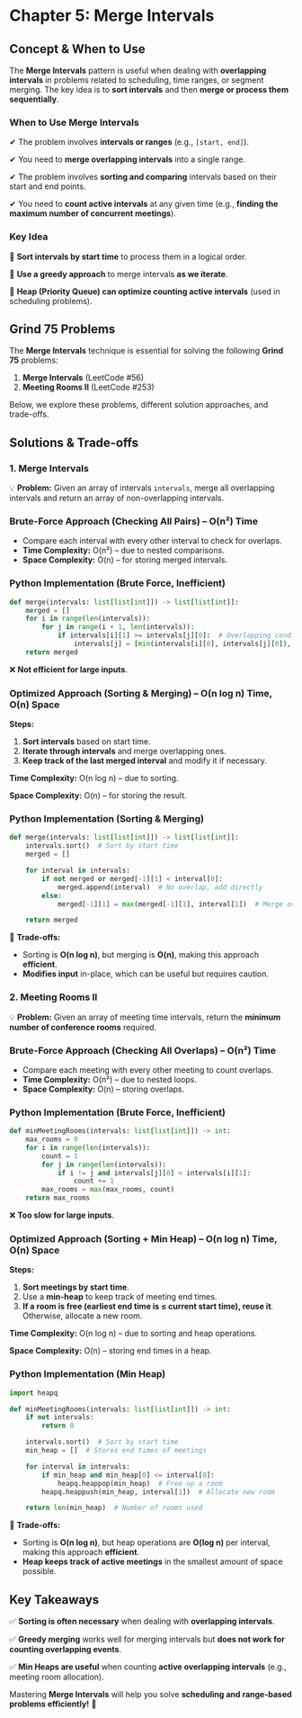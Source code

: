 # **Chapter 5: Merge Intervals**

## **Concept & When to Use**

The **Merge Intervals** pattern is useful when dealing with **overlapping intervals** in problems related to scheduling, time ranges, or segment merging. The key idea is to **sort intervals** and then **merge or process them sequentially**.

### **When to Use Merge Intervals**

✔ The problem involves **intervals or ranges** (e.g., `[start, end]`).

✔ You need to **merge overlapping intervals** into a single range.

✔ The problem involves **sorting and comparing** intervals based on their start and end points.

✔ You need to **count active intervals** at any given time (e.g., **finding the maximum number of concurrent meetings**).

### **Key Idea**

🔹 **Sort intervals by start time** to process them in a logical order.

🔹 **Use a greedy approach** to merge intervals **as we iterate**.

🔹 **Heap (Priority Queue) can optimize counting active intervals** (used in scheduling problems).

## **Grind 75 Problems**

The **Merge Intervals** technique is essential for solving the following **Grind 75** problems:

1. **Merge Intervals** (LeetCode #56)
2. **Meeting Rooms II** (LeetCode #253)

Below, we explore these problems, different solution approaches, and trade-offs.

## **Solutions & Trade-offs**

### **1. Merge Intervals**

💡 **Problem:** Given an array of intervals `intervals`, merge all overlapping intervals and return an array of non-overlapping intervals.

### **Brute-Force Approach (Checking All Pairs) – O(n²) Time**

- Compare each interval with every other interval to check for overlaps.
- **Time Complexity:** O(n²) – due to nested comparisons.
- **Space Complexity:** O(n) – for storing merged intervals.

### **Python Implementation (Brute Force, Inefficient)**

```python
def merge(intervals: list[list[int]]) -> list[list[int]]:
    merged = []
    for i in range(len(intervals)):
        for j in range(i + 1, len(intervals)):
            if intervals[i][1] >= intervals[j][0]:  # Overlapping condition
                intervals[j] = [min(intervals[i][0], intervals[j][0]), max(intervals[i][1], intervals[j][1])]
    return merged
```

❌ **Not efficient for large inputs**.

### **Optimized Approach (Sorting & Merging) – O(n log n) Time, O(n) Space**

**Steps:**

1. **Sort intervals** based on start time.
2. **Iterate through intervals** and merge overlapping ones.
3. **Keep track of the last merged interval** and modify it if necessary.

**Time Complexity:** O(n log n) – due to sorting.

**Space Complexity:** O(n) – for storing the result.

### **Python Implementation (Sorting & Merging)**

```python
def merge(intervals: list[list[int]]) -> list[list[int]]:
    intervals.sort()  # Sort by start time
    merged = []

    for interval in intervals:
        if not merged or merged[-1][1] < interval[0]:
            merged.append(interval)  # No overlap, add directly
        else:
            merged[-1][1] = max(merged[-1][1], interval[1])  # Merge overlapping intervals

    return merged
```

🚀 **Trade-offs:**

- Sorting is **O(n log n)**, but merging is **O(n)**, making this approach **efficient**.
- **Modifies input** in-place, which can be useful but requires caution.

### **2. Meeting Rooms II**

💡 **Problem:** Given an array of meeting time intervals, return the **minimum number of conference rooms** required.

### **Brute-Force Approach (Checking All Overlaps) – O(n²) Time**

- Compare each meeting with every other meeting to count overlaps.
- **Time Complexity:** O(n²) – due to nested loops.
- **Space Complexity:** O(n) – storing overlaps.

### **Python Implementation (Brute Force, Inefficient)**

```python
def minMeetingRooms(intervals: list[list[int]]) -> int:
    max_rooms = 0
    for i in range(len(intervals)):
        count = 1
        for j in range(len(intervals)):
            if i != j and intervals[j][0] < intervals[i][1]:
                count += 1
        max_rooms = max(max_rooms, count)
    return max_rooms
```

❌ **Too slow for large inputs**.

### **Optimized Approach (Sorting + Min Heap) – O(n log n) Time, O(n) Space**

**Steps:**

1. **Sort meetings by start time**.
2. Use a **min-heap** to keep track of meeting end times.
3. **If a room is free (earliest end time is ≤ current start time), reuse it**. Otherwise, allocate a new room.

**Time Complexity:** O(n log n) – due to sorting and heap operations.

**Space Complexity:** O(n) – storing end times in a heap.

### **Python Implementation (Min Heap)**

```python
import heapq

def minMeetingRooms(intervals: list[list[int]]) -> int:
    if not intervals:
        return 0

    intervals.sort()  # Sort by start time
    min_heap = []  # Stores end times of meetings

    for interval in intervals:
        if min_heap and min_heap[0] <= interval[0]:
            heapq.heappop(min_heap)  # Free up a room
        heapq.heappush(min_heap, interval[1])  # Allocate new room

    return len(min_heap)  # Number of rooms used
```

🚀 **Trade-offs:**

- Sorting is **O(n log n)**, but heap operations are **O(log n)** per interval, making this approach **efficient**.
- **Heap keeps track of active meetings** in the smallest amount of space possible.

## **Key Takeaways**

✅ **Sorting is often necessary** when dealing with **overlapping intervals**.

✅ **Greedy merging** works well for merging intervals but **does not work for counting overlapping events**.

✅ **Min Heaps are useful** when counting **active overlapping intervals** (e.g., meeting room allocation).

Mastering **Merge Intervals** will help you solve **scheduling and range-based problems efficiently!** 🚀
